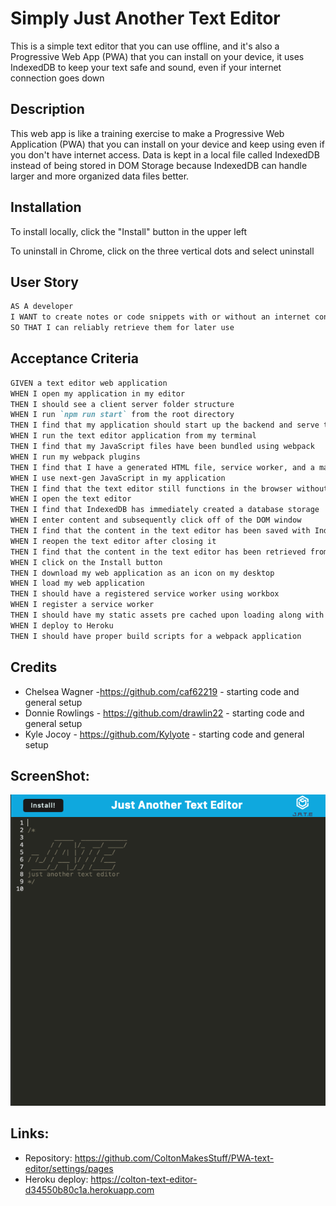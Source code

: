 # Simply Just Another Text Editor

This is a simple text editor that you can use offline, and it's also a Progressive Web App (PWA) that you can install on your device, it uses IndexedDB to keep your text safe and sound, even if your internet connection goes down

## Description

This web app is like a training exercise to make a Progressive Web Application (PWA) that you can install on your device and keep using even if you don't have internet access. Data is kept in a local file called IndexedDB instead of being stored in DOM Storage because IndexedDB can handle larger and more organized data files better.

## Installation

To install locally, click the "Install" button in the upper left

To uninstall in Chrome, click on the three vertical dots and select uninstall

## User Story

```md
AS A developer
I WANT to create notes or code snippets with or without an internet connection
SO THAT I can reliably retrieve them for later use
```

## Acceptance Criteria

```md
GIVEN a text editor web application
WHEN I open my application in my editor
THEN I should see a client server folder structure
WHEN I run `npm run start` from the root directory
THEN I find that my application should start up the backend and serve the client
WHEN I run the text editor application from my terminal
THEN I find that my JavaScript files have been bundled using webpack
WHEN I run my webpack plugins
THEN I find that I have a generated HTML file, service worker, and a manifest file
WHEN I use next-gen JavaScript in my application
THEN I find that the text editor still functions in the browser without errors
WHEN I open the text editor
THEN I find that IndexedDB has immediately created a database storage
WHEN I enter content and subsequently click off of the DOM window
THEN I find that the content in the text editor has been saved with IndexedDB
WHEN I reopen the text editor after closing it
THEN I find that the content in the text editor has been retrieved from our IndexedDB
WHEN I click on the Install button
THEN I download my web application as an icon on my desktop
WHEN I load my web application
THEN I should have a registered service worker using workbox
WHEN I register a service worker
THEN I should have my static assets pre cached upon loading along with subsequent pages and static assets
WHEN I deploy to Heroku
THEN I should have proper build scripts for a webpack application
```

## Credits

- Chelsea Wagner -https://github.com/caf62219 - starting code and general setup
- Donnie Rowlings - https://github.com/drawlin22 - starting code and general setup
- Kyle Jocoy - https://github.com/Kylyote - starting code and general setup

## ScreenShot:
   <img src="./client/src/images/Screenshot.png" alt="Screenshot of the text editor">


## Links:

- Repository:
  https://github.com/ColtonMakesStuff/PWA-text-editor/settings/pages
- Heroku deploy:
  https://colton-text-editor-d34550b80c1a.herokuapp.com